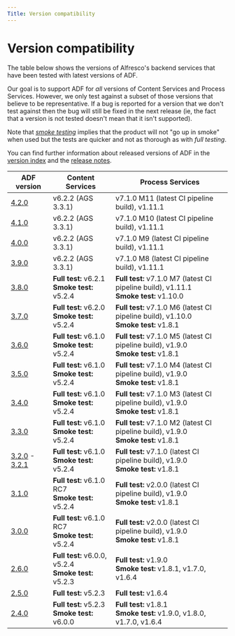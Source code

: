 ```yaml
---
Title: Version compatibility
---
```


# Version compatibility

The table below shows the versions of Alfresco's backend services that
have been tested with latest versions of ADF.

Our goal is to support ADF for *all* versions of Content Services
and Process Services. However, we only test against a subset of those
versions that believe to be representative. If a bug is reported for a
version that we don't test against then the bug will still be fixed in
the next release (ie, the fact that a version is not tested doesn't mean that it isn't supported).

Note that [*smoke testing*](https://en.wikipedia.org/wiki/Smoke_testing_%28software%29) implies that the product will not "go up in smoke" when
used but the tests are quicker and not as thorough as with *full testing*.

You can find further information about released versions of ADF in the
[version index](versionIndex.md) and the [release notes](release-notes/README.md).

| ADF version | Content Services | Process Services |
| --- | --- | --- |
| [4.2.0](versionIndex.md#v410) |v6.2.2 (AGS 3.3.1)|v7.1.0 M11 (latest CI pipeline build), v1.11.1|
| [4.1.0](versionIndex.md#v410) |v6.2.2 (AGS 3.3.1)|v7.1.0 M10 (latest CI pipeline build), v1.11.1|
| [4.0.0](versionIndex.md#v400) |v6.2.2 (AGS 3.3.1)|v7.1.0 M9 (latest CI pipeline build), v1.11.1|
| [3.9.0](versionIndex.md#v390) |v6.2.2 (AGS 3.3.1)|v7.1.0 M8 (latest CI pipeline build), v1.11.1|
| [3.8.0](versionIndex.md#v380) | **Full test:** v6.2.1 <br/> **Smoke test:** v5.2.4 | **Full test:** v7.1.0 M7 (latest CI pipeline build), v1.11.1 <br/>**Smoke test:** v1.10.0 |
| [3.7.0](versionIndex.md#v370) | **Full test:** v6.2.0 <br/> **Smoke test:** v5.2.4 | **Full test:** v7.1.0 M6 (latest CI pipeline build), v1.10.0 <br/>**Smoke test:** v1.8.1 |
| [3.6.0](versionIndex.md#v360) | **Full test:** v6.1.0 <br/> **Smoke test:** v5.2.4 | **Full test:** v7.1.0 M5 (latest CI pipeline build), v1.9.0 <br/>**Smoke test:** v1.8.1 |
| [3.5.0](versionIndex.md#v350) | **Full test:** v6.1.0 <br/> **Smoke test:** v5.2.4 | **Full test:** v7.1.0 M4 (latest CI pipeline build), v1.9.0 <br/>**Smoke test:** v1.8.1 |
| [3.4.0](versionIndex.md#v340) | **Full test:** v6.1.0 <br/> **Smoke test:** v5.2.4 | **Full test:** v7.1.0 M3 (latest CI pipeline build), v1.9.0 <br/>**Smoke test:** v1.8.1 |
| [3.3.0](versionIndex.md#v330) | **Full test:** v6.1.0 <br/> **Smoke test:** v5.2.4 | **Full test:** v7.1.0 M2 (latest CI pipeline build), v1.9.0 <br/>**Smoke test:** v1.8.1 |
| [3.2.0](versionIndex.md#v320) - [3.2.1](versionIndex.md#v321) | **Full test:** v6.1.0 <br/> **Smoke test:** v5.2.4 | **Full test:** v7.1.0 (latest CI pipeline build), v1.9.0 <br/>**Smoke test:** v1.8.1 |
| [3.1.0](versionIndex.md#v310) | **Full test:** v6.1.0 RC7 <br/> **Smoke test:** v5.2.4 | **Full test:** v2.0.0 (latest CI pipeline build), v1.9.0 <br/>**Smoke test:** v1.8.1 |
| [3.0.0](versionIndex.md#v300) | **Full test:** v6.1.0 RC7 <br/> **Smoke test:** v5.2.4 | **Full test:** v2.0.0 (latest CI pipeline build), v1.9.0 <br/>**Smoke test:** v1.8.1 |
| [2.6.0](versionIndex.md#v260) | **Full test:** v6.0.0, v5.2.4 <br/> **Smoke test:** v5.2.3 | **Full test:** v1.9.0 <br/>**Smoke test:** v1.8.1, v1.7.0, v1.6.4  |
| [2.5.0](versionIndex.md#v250) | **Full test:** v5.2.3 | **Full test:** v1.6.4 |
| [2.4.0](versionIndex.md#v240) | **Full test:** v5.2.3 <br/> **Smoke test:** v6.0.0 | **Full test:** v1.8.1 <br/> **Smoke test:** v1.9.0, v1.8.0, v1.7.0, v1.6.4 |
